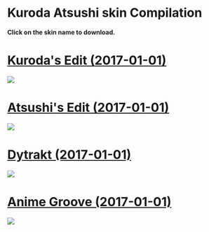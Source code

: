 # Kuroda Atsushi skin Compilation

**Click on the skin name to download.**

# [Kuroda's Edit (2017-01-01)](http://bit.ly/2mfVE7n)
![](http://hnng.moe/f/K4A)

# [Atsushi's Edit (2017-01-01)](http://bit.ly/2mfVE7n)
![](http://hnng.moe/f/K4A)

# [Dytrakt (2017-01-01)](http://bit.ly/2mfJknQ)
![](http://hnng.moe/f/K4A)

# [Anime Groove (2017-01-01)](http://bit.ly/2mg4bqO)
![](http://hnng.moe/f/K4A)
